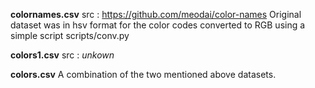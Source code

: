 **colornames.csv**
src : https://github.com/meodai/color-names
Original dataset was in hsv format for the color codes converted to RGB using a simple script
scripts/conv.py

**colors1.csv**
src : *unkown*

**colors.csv**
A combination of the two mentioned above datasets.